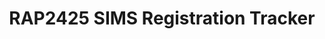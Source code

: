 ---
title: RAP2425 SIMS Registration Tracker
redirect_to: https://docs.google.com/spreadsheets/d/1hEX6kcX57-KasKncMOq0imzYbY2xa--VWPW4ElT3ezo/edit?usp=sharing
redirect_from: 
  - /RAP24-SIMSRegTracker
  - /rap24-simsregtracker
---